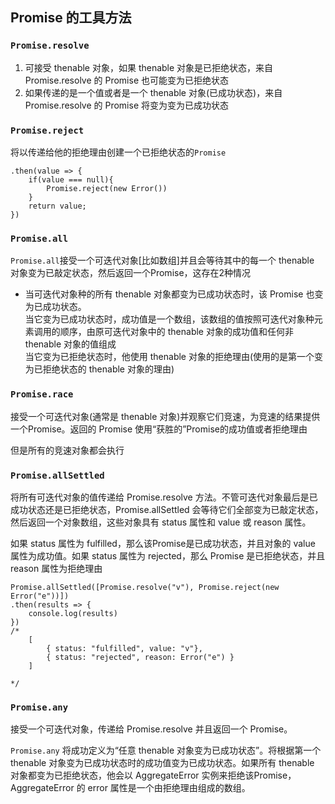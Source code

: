 ## Promise 的工具方法
### `Promise.resolve`
1. 可接受 thenable 对象，如果 thenable 对象是已拒绝状态，来自 Promise.resolve 的 Promise 也可能变为已拒绝状态
2. 如果传递的是一个值或者是一个 thenable 对象(已成功状态)，来自 Promise.resolve 的 Promise 将变为变为已成功状态

### `Promise.reject`
将以传递给他的拒绝理由创建一个已拒绝状态的`Promise`
```
.then(value => {
    if(value === null){
        Promise.reject(new Error())
    }
    return value;
})
```

### `Promise.all`
`Promise.all`接受一个可迭代对象[比如数组]并且会等待其中的每一个 thenable 对象变为已敲定状态，然后返回一个Promise，这存在2种情况
+ 当可迭代对象种的所有 thenable 对象都变为已成功状态时，该 Promise 也变为已成功状态。<br />当它变为已成功状态时，成功值是一个数组，该数组的值按照可迭代对象种元素调用的顺序，由原可迭代对象中的 thenable 对象的成功值和任何非 thenable 对象的值组成 <br />
 当它变为已拒绝状态时，他使用 thenable 对象的拒绝理由(使用的是第一个变为已拒绝状态的 thenable 对象的理由)
 
### `Promise.race`
接受一个可迭代对象(通常是 thenable 对象)并观察它们竞速，为竞速的结果提供一个Promise。返回的 Promise 使用“获胜的”Promise的成功值或者拒绝理由

但是所有的竞速对象都会执行

### `Promise.allSettled`
将所有可迭代对象的值传递给 Promise.resolve 方法。不管可迭代对象最后是已成功状态还是已拒绝状态，Promise.allSettled 会等待它们全部变为已敲定状态，然后返回一个对象数组，这些对象具有 status 属性和 value 或 reason 属性。 <br />

如果 status 属性为 fulfilled，那么该Promise是已成功状态，并且对象的 value 属性为成功值。如果 status 属性为 rejected，那么 Promise 是已拒绝状态，并且 reason 属性为拒绝理由

```
Promise.allSettled([Promise.resolve("v"), Promise.reject(new Error("e"))])
.then(results => {
    console.log(results)
})
/*
    [
        { status: "fulfilled", value: "v"},
        { status: "rejected", reason: Error("e") }
    ]

*/
```

### `Promise.any`
接受一个可迭代对象，传递给 Promise.resolve 并且返回一个 Promise。
 
 `Promise.any` 将成功定义为“任意 thenable 对象变为已成功状态”。将根据第一个 thenable 对象变为已成功状态时的成功值变为已成功状态。如果所有 thenable 对象都变为已拒绝状态，他会以 AggregateError 实例来拒绝该Promise， AggregateError 的 error 属性是一个由拒绝理由组成的数组。
